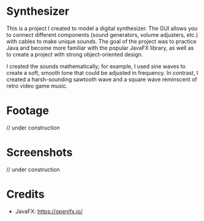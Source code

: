 # Synthesizer

This is a project I created to model a digital synthesizer. The GUI allows you to connect different components (sound generators, volume adjusters, etc.) with cables to make unique sounds. The goal of the project was to practice Java and become more familiar with the popular JavaFX library, as well as to create a project with strong object-oriented design.

I created the sounds mathematically; for example, I used sine waves to create a soft, smooth tone that could be adjusted in frequency. In contrast, I created a harsh-sounding sawtooth wave and a square wave reminscent of retro video game music.

# Footage

// under construction

# Screenshots

// under construction

# Credits
- JavaFX: https://openjfx.io/
